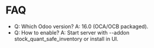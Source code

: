 # FAQ

- Q: Which Odoo version? A: 16.0 (OCA/OCB packaged).
- Q: How to enable? A: Start server with --addon stock_quant_safe_inventory or install in UI.
